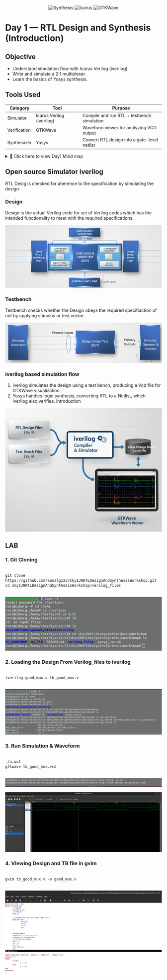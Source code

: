 <div align="center">

![Synthesis](https://img.shields.io/badge/Yosys-Synthesis-green?style=for-the-badge&logo=opensourceinitiative)
![Icarus](https://img.shields.io/badge/Icarus-Verilog-orange?style=for-the-badge)
![GTKWave](https://img.shields.io/badge/GTKWave-Simulation-lightgrey?style=for-the-badge)

</div>

# Day 1 — RTL Design and Synthesis (Introduction)

## Objective
- Understand simulation flow with Icarus Verilog (iverilog).
- Write and simulate a 2:1 multiplexer.
- Learn the basics of Yosys synthesis.

## Tools Used

| Category      | Tool     | Purpose                                   |
|---------------|----------|-------------------------------------------|
| Simulator     | Icarus Verilog (iverilog) | Compile and run RTL + testbench simulation |
| Verification  | GTKWave  | Waveform viewer for analyzing VCD output  |
| Synthesizer   | Yosys    | Convert RTL design into a gate-level netlist |


<details>
  <summary>📌 Click here to view Day1 Mind map</summary>

  ![Day 1 Mind Map](https://github.com/chezhiyan11/VSD-RISC-V---WEEK-1/blob/main/Day1/images/Day1_mind_map.png?raw=true)

  *(This mind map summarizes the concept and lab modules of Day 1 of RTL design and synthesis.)*
</details>

## Open source Simulator iverilog
  RTL Desig is checked for aherence to the specification by simulating the design

### Design
Design is the actual Verilog code for set of Verilog codes which has the intended functionality to meet with the required specifications.

![Design block](https://github.com/chezhiyan11/VSD-RISC-V---WEEK-1/blob/main/Day1/images/Design.png?raw=true)

### Testbench
Testbench checks whether the Design obeys the required specifiaction of not by applying stimulus or test vector.

![Testbench block](https://github.com/chezhiyan11/VSD-RISC-V---WEEK-1/blob/main/Day1/images/Testbench.png?raw=true)

### iverilog based simulation flow
1. Iverilog simulates the design using a test bench, producing a Vcd file for GTKWave visualization.
2. Yosys handles logic synthesis, converting RTL to a Netlist, which Iverilog also verifies.
introduction

![Simulator Flow](https://github.com/chezhiyan11/VSD-RISC-V---WEEK-1/blob/main/Day1/images/simulator_working.png?raw=true)


## LAB
### 1. Git Cloning
<pre>
<code>
git clone https://github.com/kunalg123/sky130RTLDesignAndSynthesisWorkshop.git
cd sky130RTLDesignAndSynthesisWorkshop/verilog_files
</code>
</pre>

![Clone_Lab_Reposiraty](https://github.com/chezhiyan11/VSD-RISC-V---WEEK-1/blob/main/Day1/images/clone_reposiraty.png?raw=truegood_shift_reg.v)

### 2. Loading the Design From Verilog_files to iverilog
<pre>
<code>
iverilog good_mux.v tb_good_mux.v
</code>
</pre>

![Compile the Design and Testbench](https://github.com/chezhiyan11/VSD-RISC-V---WEEK-1/blob/main/Day1/images/loading_design%20and%20tb%20in%20iverilog.png?raw=true)

### 3. Run Simulation & Waveform
<pre>
<code>
./a.out
gtkwave tb_good_mux.vcd
</code>
</pre>

![Synthesis Run](https://github.com/chezhiyan11/VSD-RISC-V---WEEK-1/blob/main/Day1/images/gtkwave%20analysis.png?raw=true)

![gtkwave interface](https://github.com/chezhiyan11/VSD-RISC-V---WEEK-1/blob/main/Day1/images/gtkwave%20interface.png?raw=true)


### 4. Viewing Design and TB file in gvim
<pre>
<code>
gvim tb_good_mux.v -o good_mux.v
</code>
</pre>

![gvim_editor](https://github.com/chezhiyan11/VSD-RISC-V---WEEK-1/blob/main/Day1/images/gvim_editor.png?raw=true)





